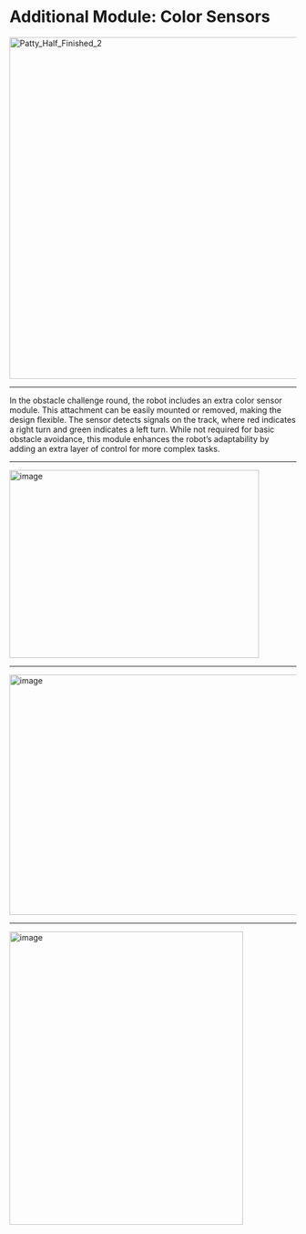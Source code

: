 Additional Module: Color Sensors
====
<img width="800" height="600" alt="Patty_Half_Finished_2" src="https://github.com/user-attachments/assets/07ed8ddb-236d-4296-a315-9fa1a4a9d8d5" />

----

In the obstacle challenge round, the robot includes an extra color sensor module. This attachment can be easily mounted or removed, making the design flexible. The sensor detects signals on the track, where red indicates a right turn and green indicates a left turn. While not required for basic obstacle avoidance, this module enhances the robot’s adaptability by adding an extra layer of control for more complex tasks.

----

<img width="438" height="330" alt="image" src="https://github.com/user-attachments/assets/d6c97e79-420b-4473-adcd-605909f381db" />

----

<img width="549" height="422" alt="image" src="https://github.com/user-attachments/assets/bc438bd1-7555-406d-b702-dd64c9ea4ac6" />

----

<img width="410" height="515" alt="image" src="https://github.com/user-attachments/assets/79bdf69b-e9b6-43fb-a62c-11b19e52e639" />
